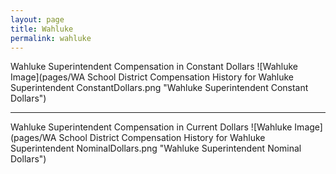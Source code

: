 ```yaml
---
layout: page
title: Wahluke
permalink: wahluke
---
```



Wahluke Superintendent Compensation in Constant Dollars
![Wahluke Image](pages/WA School District Compensation History for Wahluke Superintendent ConstantDollars.png "Wahluke Superintendent Constant Dollars")
___

Wahluke Superintendent Compensation in Current Dollars
![Wahluke Image](pages/WA School District Compensation History for Wahluke Superintendent NominalDollars.png "Wahluke Superintendent Nominal Dollars")